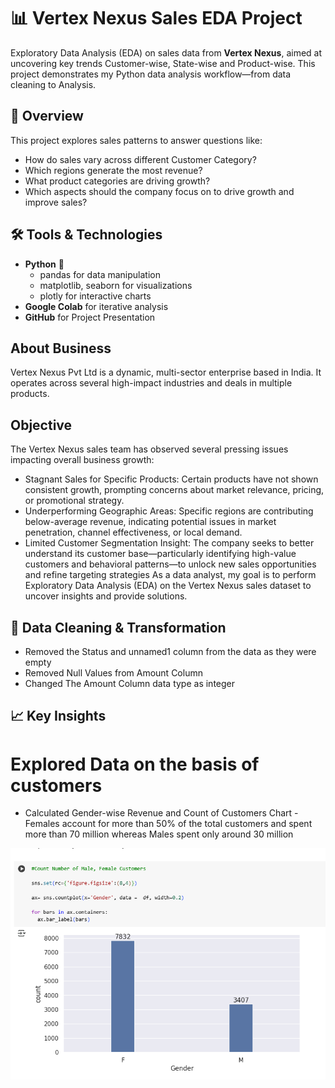 # 📊 Vertex Nexus Sales EDA Project

Exploratory Data Analysis (EDA) on sales data from **Vertex Nexus**, aimed at uncovering key trends Customer-wise, State-wise and Product-wise. This project demonstrates my Python data analysis workflow—from data cleaning to Analysis.

## 🧠 Overview

This project explores sales patterns to answer questions like:
- How do sales vary across different Customer Category?
- Which regions generate the most revenue?
- What product categories are driving growth?
- Which aspects should the company focus on to drive growth and improve sales?

## 🛠️ Tools & Technologies

- **Python** 🐍  
  - pandas for data manipulation  
  - matplotlib, seaborn for visualizations  
  - plotly for interactive charts  
- **Google Colab** for iterative analysis  
- **GitHub** for Project Presentation   


## About Business

Vertex Nexus Pvt Ltd  is a dynamic, multi-sector enterprise based in India. It operates across several high-impact industries and deals in multiple products.

## Objective

The Vertex Nexus sales team has observed several pressing issues impacting overall business growth:
- Stagnant Sales for Specific Products: Certain products have not shown consistent growth, prompting concerns about market relevance, pricing, or promotional strategy.
- Underperforming Geographic Areas: Specific regions are contributing below-average revenue, indicating potential issues in market penetration, channel effectiveness, or local demand.
- Limited Customer Segmentation Insight: The company seeks to better understand its customer base—particularly identifying high-value customers and behavioral patterns—to unlock new sales opportunities and refine targeting strategies
As a data analyst, my goal is to perform Exploratory Data Analysis (EDA) on the Vertex Nexus sales dataset to uncover insights and provide solutions.

## 🧹 Data Cleaning & Transformation

- Removed the Status and unnamed1 column from the data as they were empty
- Removed Null Values from Amount Column
- Changed The Amount Column data type as integer

## 📈 Key Insights

# Explored Data on the basis of customers

- Calculated Gender-wise Revenue and Count of Customers Chart - Females account for more than 50% of the total customers and spent more than 70 million whereas Males spent only around 30 million

![Gender-wise Count](https://github.com/Deepanshu985/Vertex_Nexus_Sales_EDA/blob/59a7ab5ba1ef73e73f40e5a6f112d904df9e7f2a/outputs/visuals/gender-wise%20count.png)

